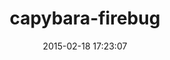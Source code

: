 ---
layout: post
title:  "capybara-firebug"
repo:   "jfirebaugh/capybara-firebug"
date:   2015-02-18 17:23:07
gemurl: https://github.com/jfirebaugh/capybara-firebug
---